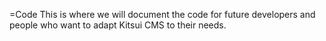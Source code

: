 =Code
This is where we will document the code for future developers and people who want to adapt Kitsui CMS to their needs.